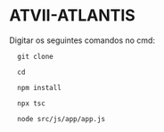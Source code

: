 # ATVII-ATLANTIS

Digitar os seguintes comandos no cmd:
```
  git clone 

  cd 

  npm install
  
  npx tsc
  
  node src/js/app/app.js
```